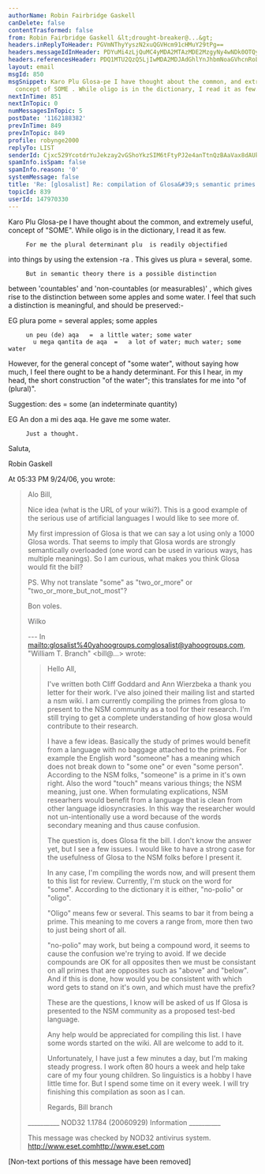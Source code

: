 ```yaml
---
authorName: Robin Fairbridge Gaskell
canDelete: false
contentTrasformed: false
from: Robin Fairbridge Gaskell &lt;drought-breaker@...&gt;
headers.inReplyToHeader: PGVmNThyYyszN2xuQGVHcm91cHMuY29tPg==
headers.messageIdInHeader: PDYuMi4zLjQuMC4yMDA2MTAzMDE2MzgyNy4wNDk0OTQyMEBwby5wYWNpZmljLm5ldC5hdT4=
headers.referencesHeader: PDQ1MTU2QzQ5LjIwMDA2MDJAdGhlYnJhbmNoaGVhcnRoLm5ldD4gPGVmNThyYyszN2xuQGVHcm91cHMuY29tPg==
layout: email
msgId: 850
msgSnippet: Karo Plu Glosa-pe I have thought about the common, and extremely useful,
  concept of SOME . While oligo is in the dictionary, I read it as few. For me the
nextInTime: 851
nextInTopic: 0
numMessagesInTopic: 5
postDate: '1162188382'
prevInTime: 849
prevInTopic: 849
profile: robynge2000
replyTo: LIST
senderId: Cjxc529YcotdrYuJekzay2vGShoYkzSIM6tFtyPJ2e4anTtnQzBAaVax8dAUk9NYkcS726Z9WDzjk2wV73AtcKW1krmfESggKpm_6uMJY0q8f7kAdmE-dbOuHUpUstSk
spamInfo.isSpam: false
spamInfo.reason: '0'
systemMessage: false
title: 'Re: [glosalist] Re: compilation of Glosa&#39;s semantic primes'
topicId: 839
userId: 147970330
---
```


Karo Plu Glosa-pe
         I have thought about the common, and extremely useful, 
concept of "SOME".
         While oligo is in the dictionary, I read it as few.

         For me the plural determinant plu  is readily objectified 
into things by using the extension -ra .  This gives us plura = several, some.

         But in semantic theory there is a possible distinction 
between 'countables' and 'non-countables (or measurables)' , which 
gives rise to the distinction between some apples and some water.  I 
feel that such a distinction is meaningful, and should be preserved:-

EG      plura pome  =  several apples; some apples

         un peu (de) aqa   =  a little water; some water
           u mega qantita de aqa  =   a lot of water; much water; some water

However, for the general concept of "some water", without saying how 
much, I feel there ought to be a handy determinant.  For this I hear, 
in my head, the short construction "of the water"; this translates 
for me into "of (plural)".

Suggestion:      des  =  some (an indeterminate quantity)

EG    An don a mi des aqa.      He gave me some water.

         Just a thought.

Saluta,

Robin Gaskell

At 05:33 PM 9/24/06, you wrote:

>Alo Bill,
>
>Nice idea (what is the URL of your wiki?).
>This is a good example of the serious use of artificial languages I
>would like to see more of.
>
>My first impression of Glosa is that we can say a lot using only a
>1000 Glosa words.
>That seems to imply that Glosa words are strongly semantically
>overloaded (one word can be used in various ways, has multiple
>meanings). So I am curious, what makes you think Glosa would fit the bill?
>
>PS. Why not translate "some" as "two_or_more" or
>"two_or_more_but_not_most"?
>
>Bon voles.
>
>Wilko
>
>--- In 
><mailto:glosalist%40yahoogroups.com>glosalist@yahoogroups.com, 
>"William T. Branch" <bill@...> wrote:
> >
> > Hello All,
> >
> > I've written both Cliff Goddard and Ann Wierzbeka a thank you letter
>for
> > their work. I've also joined their mailing list and started a nsm wiki.
> > I am currently compiling the primes from glosa to present to the NSM
> > community as a tool for their research. I'm still trying to get a
> > complete understanding of how glosa would contribute to their research.
> >
> > I have a few ideas. Basically the study of primes would benefit from a
> > language with no baggage attached to the primes. For example the
>English
> > word "someone" has a meaning which does not break down to "some one" or
> > even "some person". According to the NSM folks, "someone" is a prime in
> > it's own right. Also the word "touch" means various things; the NSM
> > meaning, just one. When formulating explications, NSM researhers would
> > benefit from a language that is clean from other language
> > idiosyncrasies. In this way the researcher would not un-intentionally
> > use a word because of the words secondary meaning and thus cause
>confusion.
> >
> > The question is, does Glosa fit the bill. I don't know the answer yet,
> > but I see a few issues. I would like to have a strong case for the
> > usefulness of Glosa to the NSM folks before I present it.
> >
> > In any case, I'm compiling the words now, and will present them to this
> > list for review. Currently, I'm stuck on the word for "some". According
> > to the dictionary it is either, "no-polio" or "oligo".
> >
> > "Oligo" means few or several. This seams to bar it from being a prime.
> > This meaning to me covers a range from, more then two to just being
> > short of all.
> >
> > "no-polio" may work, but being a compound word, it seems to cause the
> > confusion we're trying to avoid. If we decide compounds are OK for all
> > opposites then we must be consistant on all primes that are opposites
> > such as "above" and "below". And if this is done, how would you be
> > consistent with which word gets to stand on it's own, and which must
> > have the prefix?
> >
> > These are the questions, I know will be asked of us If Glosa is
> > presented to the NSM community as a proposed test-bed language.
> >
> > Any help would be appreciated for compiling this list. I have some
>words
> > started on the wiki. All are welcome to add to it.
> >
> > Unfortunately, I have just a few minutes a day, but I'm making steady
> > progress. I work often 80 hours a week and help take care of my four
> > young children. So linguistics is a hobby I have little time for. But I
> > spend some time on it every week. I will try finishing this compilation
> > as soon as I can.
> >
> > Regards,
> > Bill branch
> >
>
>
>
>__________ NOD32 1.1784 (20060929) Information __________
>
>This message was checked by NOD32 antivirus system.
><http://www.eset.com>http://www.eset.com


[Non-text portions of this message have been removed]



